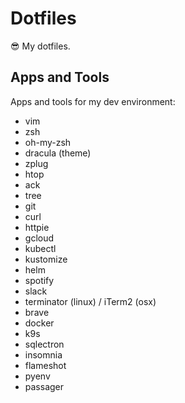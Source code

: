 # Dotfiles

:sunglasses: My dotfiles.

## Apps and Tools

Apps and tools for my dev environment:

- vim
- zsh
- oh-my-zsh
- dracula (theme)
- zplug
- htop
- ack
- tree
- git
- curl
- httpie
- gcloud
- kubectl
- kustomize
- helm
- spotify
- slack
- terminator (linux) / iTerm2 (osx)
- brave
- docker
- k9s
- sqlectron
- insomnia
- flameshot
- pyenv
- passager
